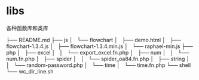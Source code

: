 libs
====

各种函数库和类库

├── README.md
├── js
│   └── flowchart
│       ├── demo.html
│       ├── flowchart-1.3.4.js
│       ├── flowchart-1.3.4.min.js
│       └── raphael-min.js
├── php
│   ├── excel
│   │   └── export_excel.fn.php
│   ├── num
│   │   └── num.fn.php
│   ├── spider
│   │   └── spider_oa84.fn.php
│   ├── string
│   │   └── random-password.php
│   └── time
│       └── time.fn.php
└── shell
    └── wc_dir_line.sh